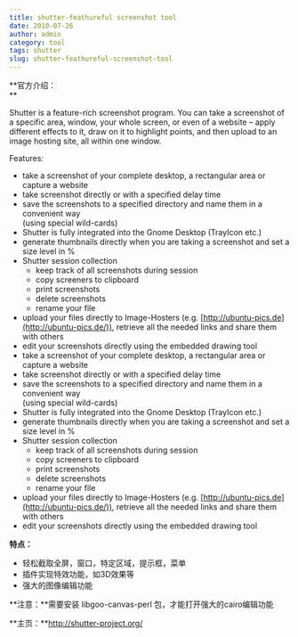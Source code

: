 ```yaml
---
title: shutter-feathureful screenshot tool
date: 2010-07-26
author: admin
category: tool
tags: shutter
slug: shutter-feathureful-screenshot-tool
---
```


**官方介绍：  
**

Shutter is a feature-rich screenshot program. You can take a screenshot
of a specific area, window, your whole screen, or even of a website –
apply different effects to it, draw on it to highlight points, and then
upload to an image hosting site, all within one window.

Features:

-   take a screenshot of your complete desktop, a rectangular area or
    capture a website
-   take screenshot directly or with a specified delay time
-   save the screenshots to a specified directory and name them in a
    convenient way  
    (using special wild-cards)
-   Shutter is fully integrated into the Gnome Desktop (TrayIcon etc.)
-   generate thumbnails directly when you are taking a screenshot and
    set a size level in %
-   Shutter session collection
    -   keep track of all screenshots during session
    -   copy screeners to clipboard
    -   print screenshots
    -   delete screenshots
    -   rename your file
-   upload your files directly to Image-Hosters (e.g.
    [http://ubuntu-pics.de](http://ubuntu-pics.de/)), retrieve all the
    needed links and share them with others
-   edit your screenshots directly using the embedded drawing tool
-   take a screenshot of your complete desktop, a rectangular area or
    capture a website
-   take screenshot directly or with a specified delay time
-   save the screenshots to a specified directory and name them in a
    convenient way  
    (using special wild-cards)
-   Shutter is fully integrated into the Gnome Desktop (TrayIcon etc.)
-   generate thumbnails directly when you are taking a screenshot and
    set a size level in %
-   Shutter session collection
    -   keep track of all screenshots during session
    -   copy screeners to clipboard
    -   print screenshots
    -   delete screenshots
    -   rename your file
-   upload your files directly to Image-Hosters (e.g.
    [http://ubuntu-pics.de](http://ubuntu-pics.de/)), retrieve all the
    needed links and share them with others
-   edit your screenshots directly using the embedded drawing tool

**特点：**

-   轻松截取全屏，窗口，特定区域，提示框，菜单
-   插件实现特效功能，如3D效果等
-   强大的图像编辑功能

**注意：**需要安装 libgoo-canvas-perl 包，才能打开强大的cairo编辑功能

**主页：**http://shutter-project.org/
